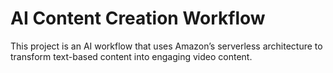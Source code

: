 # AI Content Creation Workflow

This project is an AI workflow that uses Amazon’s serverless architecture to transform text-based content into engaging video content.

